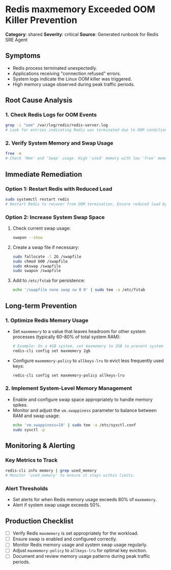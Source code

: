 # Redis maxmemory Exceeded OOM Killer Prevention

**Category**: shared
**Severity**: critical
**Source**: Generated runbook for Redis SRE Agent

## Symptoms
- Redis process terminated unexpectedly.
- Applications receiving "connection refused" errors.
- System logs indicate the Linux OOM killer was triggered.
- High memory usage observed during peak traffic periods.

## Root Cause Analysis

### 1. Check Redis Logs for OOM Events
```bash
grep -i "oom" /var/log/redis/redis-server.log
# Look for entries indicating Redis was terminated due to OOM conditions.
```

### 2. Verify System Memory and Swap Usage
```bash
free -m
# Check 'Mem' and 'Swap' usage. High 'used' memory with low 'free' memory and swap indicates system-wide memory pressure.
```

## Immediate Remediation

### Option 1: Restart Redis with Reduced Load
```bash
sudo systemctl restart redis
# Restart Redis to recover from OOM termination. Ensure reduced load by temporarily disabling non-critical services.
```

### Option 2: Increase System Swap Space
1. Check current swap usage:
   ```bash
   swapon --show
   ```
2. Create a swap file if necessary:
   ```bash
   sudo fallocate -l 2G /swapfile
   sudo chmod 600 /swapfile
   sudo mkswap /swapfile
   sudo swapon /swapfile
   ```
3. Add to `/etc/fstab` for persistence:
   ```bash
   echo '/swapfile none swap sw 0 0' | sudo tee -a /etc/fstab
   ```

## Long-term Prevention

### 1. Optimize Redis Memory Usage
- Set `maxmemory` to a value that leaves headroom for other system processes (typically 60-80% of total system RAM):
  ```bash
  # Example: On a 4GB system, set maxmemory to 2GB to prevent system OOM
  redis-cli config set maxmemory 2gb
  ```
- Configure `maxmemory-policy` to `allkeys-lru` to evict less frequently used keys:
  ```bash
  redis-cli config set maxmemory-policy allkeys-lru
  ```

### 2. Implement System-Level Memory Management
- Enable and configure swap space appropriately to handle memory spikes.
- Monitor and adjust the `vm.swappiness` parameter to balance between RAM and swap usage:
  ```bash
  echo 'vm.swappiness=10' | sudo tee -a /etc/sysctl.conf
  sudo sysctl -p
  ```

## Monitoring & Alerting

### Key Metrics to Track
```bash
redis-cli info memory | grep used_memory
# Monitor 'used_memory' to ensure it stays within limits.
```

### Alert Thresholds
- Set alerts for when Redis memory usage exceeds 80% of `maxmemory`.
- Alert if system swap usage exceeds 50%.

## Production Checklist
- [ ] Verify Redis `maxmemory` is set appropriately for the workload.
- [ ] Ensure swap is enabled and configured correctly.
- [ ] Monitor Redis memory usage and system swap usage regularly.
- [ ] Adjust `maxmemory-policy` to `allkeys-lru` for optimal key eviction.
- [ ] Document and review memory usage patterns during peak traffic periods.
